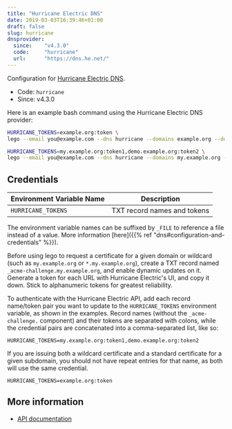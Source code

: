 ```yaml
---
title: "Hurricane Electric DNS"
date: 2019-03-03T16:39:46+01:00
draft: false
slug: hurricane
dnsprovider:
  since:    "v4.3.0"
  code:     "hurricane"
  url:      "https://dns.he.net/"
---
```


<!-- THIS DOCUMENTATION IS AUTO-GENERATED. PLEASE DO NOT EDIT. -->
<!-- providers/dns/hurricane/hurricane.toml -->
<!-- THIS DOCUMENTATION IS AUTO-GENERATED. PLEASE DO NOT EDIT. -->


Configuration for [Hurricane Electric DNS](https://dns.he.net/).


<!--more-->

- Code: `hurricane`
- Since: v4.3.0


Here is an example bash command using the Hurricane Electric DNS provider:

```bash
HURRICANE_TOKENS=example.org:token \
lego --email you@example.com --dns hurricane --domains example.org --domains '*.example.org' run

HURRICANE_TOKENS=my.example.org:token1,demo.example.org:token2 \
lego --email you@example.com --dns hurricane --domains my.example.org --domains demo.example.org
```




## Credentials

| Environment Variable Name | Description |
|-----------------------|-------------|
| `HURRICANE_TOKENS` | TXT record names and tokens |

The environment variable names can be suffixed by `_FILE` to reference a file instead of a value.
More information [here]({{% ref "dns#configuration-and-credentials" %}}).



Before using lego to request a certificate for a given domain or wildcard (such as `my.example.org` or `*.my.example.org`),
create a TXT record named `_acme-challenge.my.example.org`, and enable dynamic updates on it.
Generate a token for each URL with Hurricane Electric's UI, and copy it down.
Stick to alphanumeric tokens for greatest reliability.

To authenticate with the Hurricane Electric API,
add each record name/token pair you want to update to the `HURRICANE_TOKENS` environment variable, as shown in the examples.
Record names (without the `_acme-challenge.` component) and their tokens are separated with colons,
while the credential pairs are concatenated into a comma-separated list, like so:

```
HURRICANE_TOKENS=my.example.org:token1,demo.example.org:token2
```

If you are issuing both a wildcard certificate and a standard certificate for a given subdomain,
you should not have repeat entries for that name, as both will use the same credential.

```
HURRICANE_TOKENS=example.org:token
```



## More information

- [API documentation](https://dns.he.net/)

<!-- THIS DOCUMENTATION IS AUTO-GENERATED. PLEASE DO NOT EDIT. -->
<!-- providers/dns/hurricane/hurricane.toml -->
<!-- THIS DOCUMENTATION IS AUTO-GENERATED. PLEASE DO NOT EDIT. -->
